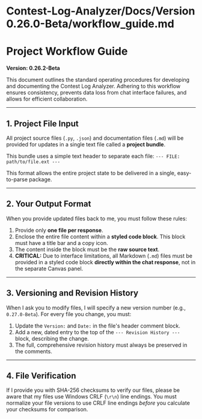 # Contest-Log-Analyzer/Docs/Version 0.26.0-Beta/workflow_guide.md

# Project Workflow Guide

**Version: 0.26.2-Beta**

This document outlines the standard operating procedures for developing and documenting the Contest Log Analyzer. Adhering to this workflow ensures consistency, prevents data loss from chat interface failures, and allows for efficient collaboration.

---

## 1. Project File Input

All project source files (`.py`, `.json`) and documentation files (`.md`) will be provided for updates in a single text file called a **project bundle**.

This bundle uses a simple text header to separate each file:
`--- FILE: path/to/file.ext ---`

This format allows the entire project state to be delivered in a single, easy-to-parse package.

---

## 2. Your Output Format

When you provide updated files back to me, you must follow these rules:

1.  Provide only **one file per response**.
2.  Enclose the entire file content within a **styled code block**. This block must have a title bar and a copy icon.
3.  The content inside the block must be the **raw source text**.
4.  **CRITICAL:** Due to interface limitations, all Markdown (`.md`) files must be provided in a styled code block **directly within the chat response**, not in the separate Canvas panel.

---

## 3. Versioning and Revision History

When I ask you to modify files, I will specify a new version number (e.g., `0.27.0-Beta`). For every file you change, you must:

1.  Update the `Version:` and `Date:` in the file's header comment block.
2.  Add a new, dated entry to the top of the `--- Revision History ---` block, describing the change.
3.  The full, comprehensive revision history must always be preserved in the comments.

---

## 4. File Verification

If I provide you with SHA-256 checksums to verify our files, please be aware that my files use Windows CRLF (`\r\n`) line endings. You must normalize your file versions to use CRLF line endings *before* you calculate your checksums for comparison.